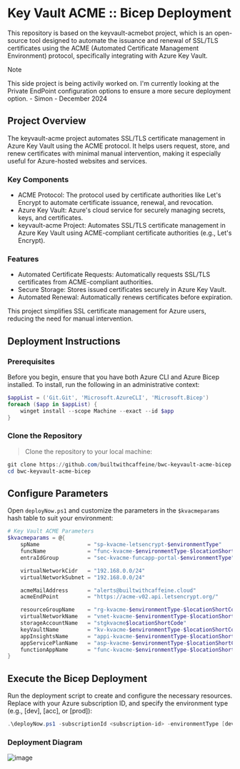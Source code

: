 # Key Vault ACME :: Bicep Deployment
This repository is based on the keyvault-acmebot project, which is an open-source tool designed to automate the issuance and renewal of SSL/TLS certificates using the ACME (Automated Certificate Management Environment) protocol, specifically integrating with Azure Key Vault.

> [!NOTE]
> This side project is being activily worked on. I'm currently looking at the Private EndPoint configuration options to ensure a more secure deployment option. - 
> Simon - December 2024

## Project Overview
The keyvault-acme project automates SSL/TLS certificate management in Azure Key Vault using the ACME protocol. It helps users request, store, and renew certificates with minimal manual intervention, making it especially useful for Azure-hosted websites and services.

### Key Components
- ACME Protocol: The protocol used by certificate authorities like Let's Encrypt to automate certificate issuance, renewal, and revocation.
- Azure Key Vault: Azure's cloud service for securely managing secrets, keys, and certificates.
- keyvault-acme Project: Automates SSL/TLS certificate management in Azure Key Vault using ACME-compliant certificate authorities (e.g., Let's Encrypt).

### Features
- Automated Certificate Requests: Automatically requests SSL/TLS certificates from ACME-compliant authorities.
- Secure Storage: Stores issued certificates securely in Azure Key Vault.
- Automated Renewal: Automatically renews certificates before expiration.

This project simplifies SSL certificate management for Azure users, reducing the need for manual intervention.

## Deployment Instructions
### Prerequisites
Before you begin, ensure that you have both Azure CLI and Azure Bicep installed. To install, run the following in an administrative context:

``` powershell
$appList = ('Git.Git', 'Microsoft.AzureCLI', 'Microsoft.Bicep')
foreach ($app in $appList) {
    winget install --scope Machine --exact --id $app
}
```

### Clone the Repository

>Clone the repository to your local machine:
>
``` powershell
git clone https://github.com/builtwithcaffeine/bwc-keyvault-acme-bicep.git
cd bwc-keyvault-acme-bicep
```
## Configure Parameters
Open `deployNow.ps1` and customize the parameters in the `$kvacmeparams` hash table to suit your environment:


``` powershell
# Key Vault ACME Parameters
$kvacmeparams = @{
    spName               = "sp-kvacme-letsencrypt-$environmentType"
    funcName             = "func-kvacme-$environmentType-$locationShortCode"
    entraIdGroup         = "sec-kvacme-funcapp-portal-$environmentType"

    virtualNetworkCidr   = "192.168.0.0/24"
    virtualNetworkSubnet = "192.168.0.0/24"

    acmeMailAddress      = "alerts@builtwithcaffeine.cloud"
    acmeEndPoint         = "https://acme-v02.api.letsencrypt.org/"

    resourceGroupName    = "rg-kvacme-$environmentType-$locationShortCode"
    virtualNetworkName   = "vnet-kvacme-$environmentType-$locationShortCode"
    storageAccountName   = "stgkvacme$locationShortCode"
    keyVaultName         = "kv-kvacme-$environmentType-$locationShortCode"
    appInsightsName      = "appi-kvacme-$environmentType-$locationShortCode"
    appServicePlanName   = "asp-kvacme-$environmentType-$locationShortCode"
    functionAppName      = "func-kvacme-$environmentType-$locationShortCode"
}
```

## Execute the Bicep Deployment
Run the deployment script to create and configure the necessary resources. Replace <subscription-id> with your Azure subscription ID, and specify the environment type (e.g., [dev], [acc], or [prod]):

``` powershell
.\deployNow.ps1 -subscriptionId <subscription-id> -environmentType [dev|acc|prod] -location westeurope -deploy
```

### Deployment Diagram

![image](https://github.com/user-attachments/assets/188e128f-7993-417e-bf2b-ddff118e8931)
